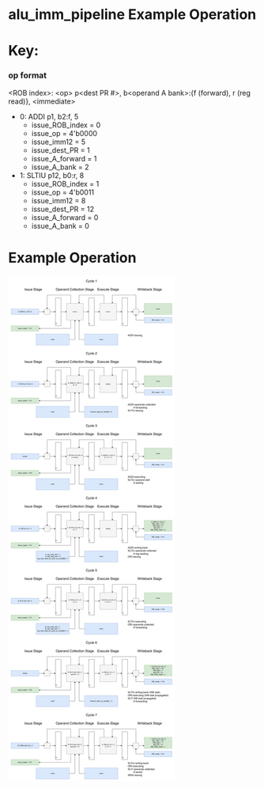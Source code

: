 # alu_imm_pipeline Example Operation

# Key:

### op format
\<ROB index>: \<op> p\<dest PR #>, b\<operand A bank>:{f (forward), r (reg read)}, \<immediate>
- 0: ADDI p1, b2:f, 5
    - issue_ROB_index = 0
    - issue_op = 4'b0000
    - issue_imm12 = 5
    - issue_dest_PR = 1
    - issue_A_forward = 1
    - issue_A_bank = 2
- 1: SLTIU p12, b0:r, 8
    - issue_ROB_index = 1
    - issue_op = 4'b0011
    - issue_imm12 = 8
    - issue_dest_PR = 12
    - issue_A_forward = 0
    - issue_A_bank = 0

# Example Operation

![alu_imm_pipeline Example Operation](alu_imm_pipeline_example.png)